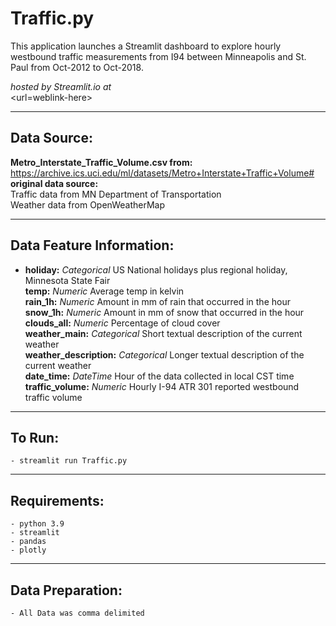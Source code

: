 # Traffic.py

This application launches a Streamlit dashboard to explore hourly westbound traffic measurements from I94 between Minneapolis
and St. Paul from Oct-2012 to Oct-2018.

_hosted by Streamlit.io at_<br>
<url=weblink-here>


---

## Data Source:

**Metro_Interstate_Traffic_Volume.csv from:**<br>
https://archive.ics.uci.edu/ml/datasets/Metro+Interstate+Traffic+Volume# <br/>
**original data source:**<br>
Traffic data from MN Department of Transportation<br>
Weather data from OpenWeatherMap

---

## Data Feature Information:

- __holiday:__ _Categorical_ US National holidays plus regional holiday, Minnesota State Fair <br>
__temp:__ _Numeric_ Average temp in kelvin <br>
__rain_1h:__ _Numeric_ Amount in mm of rain that occurred in the hour <br>
__snow_1h:__ _Numeric_ Amount in mm of snow that occurred in the hour <br>
__clouds_all:__ _Numeric_ Percentage of cloud cover <br>
__weather_main:__ _Categorical_ Short textual description of the current weather <br>
__weather_description:__ _Categorical_ Longer textual description of the current weather <br>
__date_time:__ _DateTime_ Hour of the data collected in local CST time <br>
__traffic_volume:__ _Numeric_ Hourly I-94 ATR 301 reported westbound traffic volume <br>



---

## To Run:

    - streamlit run Traffic.py

---

## Requirements:

    - python 3.9
    - streamlit
    - pandas
    - plotly

---

## Data Preparation:
    
    - All Data was comma delimited

